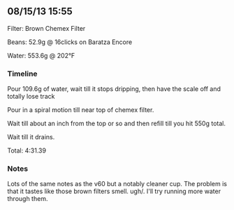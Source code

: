 ## 08/15/13 15:55 ##

Filter: Brown Chemex Filter

Beans: 52.9g @ 16clicks on Baratza Encore

Water: 553.6g @ 202°F

### Timeline ###

Pour 109.6g of water, wait till it stops dripping, then have the
scale off and totally lose track

Pour in a spiral motion till near top of chemex filter.

Wait till about an inch from the top or so and then refill till you hit 550g total.

Wait till it drains.

Total: 4:31.39

### Notes ###

Lots of the same notes as the v60 but a notably cleaner cup. The problem is
that it tastes like those brown filters smell. ugh/. I'll try running more
water through them.
